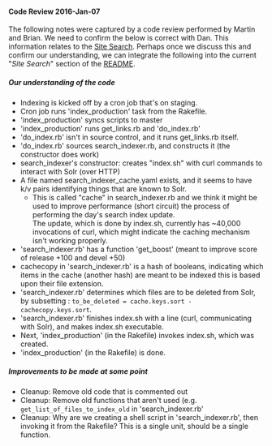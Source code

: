 
#### Code Review 2016-Jan-07
The following notes were captured by a code review performed by Martin and Brian.  We
need to confirm the below is correct with Dan.  This information relates to the
[Site Search](../README.md#site-search).  Perhaps once we discuss this and confirm our
understanding, we can integrate the following into the current "_Site Search_"
section of the [README](../README.md#site-search).

##### Our understanding of the code
- Indexing is kicked off by a cron job that's on staging.
- Cron job runs 'index_production' task from the Rakefile.
- 'index_production' syncs scripts to master
- 'index_production' runs get_links.rb and 'do_index.rb'
- 'do_index.rb' isn't in source control, and it runs get_links.rb itself.
- 'do_index.rb' sources search_indexer.rb, and constructs it (the constructor does work)
- search_indexer's constructor: creates "index.sh" with curl commands to interact with
  Solr (over HTTP)
- A file named search_indexer_cache.yaml exists, and it seems to have k/v pairs
  identifying things that are known to Solr.
  - This is called "cache" in search_indexer.rb and we think it might be used to improve
    performance (short circuit) the process of performing the day's search index update.  
    The update, which is done by index.sh, currently has ~40,000 invocations of curl,
    which might indicate the caching mechanism isn't working properly.
- 'search_indexer.rb' has a function 'get_boost' (meant to improve score of release +100
   and devel +50)
- cachecopy in 'search_indexer.rb' is a hash of booleans, indicating which items in the
  cache (another hash) are meant to be indexed this is based upon their file extension.
- 'search_indexer.rb' determines which files are to be deleted from Solr, by subsetting :
  `to_be_deleted = cache.keys.sort - cachecopy.keys.sort`.
- 'search_indexer.rb' finishes index.sh with a <commit/> line (curl, communicating with
  Solr), and makes index.sh executable.
- Next, 'index_production' (in the Rakefile) invokes index.sh, which was created.
- 'index_production' (in the Rakefile) is done.

##### Improvements to be made at some point
- Cleanup: Remove old code that is commented out
- Cleanup: Remove old functions that aren't used (e.g. `get_list_of_files_to_index_old`
  in 'search_indexer.rb'
- Cleanup: Why are we creating a shell script in 'search_indexer.rb', then invoking it
    from the Rakefile?  This is a single unit, should be a single function.
